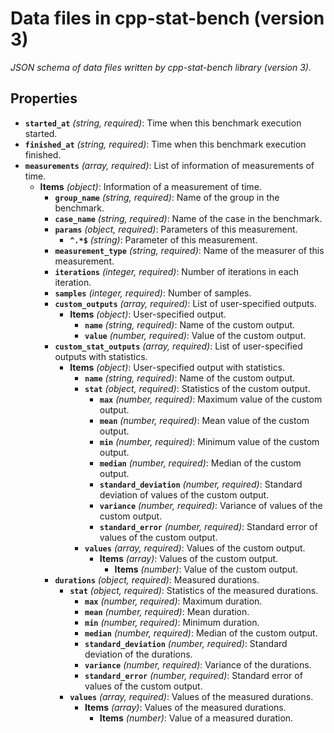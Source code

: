 # Data files in cpp-stat-bench (version 3)

_JSON schema of data files written by cpp-stat-bench library (version 3)._

## Properties

- **`started_at`** _(string, required)_: Time when this benchmark execution started.
- **`finished_at`** _(string, required)_: Time when this benchmark execution finished.
- **`measurements`** _(array, required)_: List of information of measurements of time.
  - **Items** _(object)_: Information of a measurement of time.
    - **`group_name`** _(string, required)_: Name of the group in the benchmark.
    - **`case_name`** _(string, required)_: Name of the case in the benchmark.
    - **`params`** _(object, required)_: Parameters of this measurement.
      - **`^.*$`** _(string)_: Parameter of this measurement.
    - **`measurement_type`** _(string, required)_: Name of the measurer of this measurement.
    - **`iterations`** _(integer, required)_: Number of iterations in each iteration.
    - **`samples`** _(integer, required)_: Number of samples.
    - **`custom_outputs`** _(array, required)_: List of user-specified outputs.
      - **Items** _(object)_: User-specified output.
        - **`name`** _(string, required)_: Name of the custom output.
        - **`value`** _(number, required)_: Value of the custom output.
    - **`custom_stat_outputs`** _(array, required)_: List of user-specified outputs with statistics.
      - **Items** _(object)_: User-specified output with statistics.
        - **`name`** _(string, required)_: Name of the custom output.
        - **`stat`** _(object, required)_: Statistics of the custom output.
          - **`max`** _(number, required)_: Maximum value of the custom output.
          - **`mean`** _(number, required)_: Mean value of the custom output.
          - **`min`** _(number, required)_: Minimum value of the custom output.
          - **`median`** _(number, required)_: Median of the custom output.
          - **`standard_deviation`** _(number, required)_: Standard deviation of values of the custom output.
          - **`variance`** _(number, required)_: Variance of values of the custom output.
          - **`standard_error`** _(number, required)_: Standard error of values of the custom output.
        - **`values`** _(array, required)_: Values of the custom output.
          - **Items** _(array)_: Values of the custom output.
            - **Items** _(number)_: Value of the custom output.
    - **`durations`** _(object, required)_: Measured durations.
      - **`stat`** _(object, required)_: Statistics of the measured durations.
        - **`max`** _(number, required)_: Maximum duration.
        - **`mean`** _(number, required)_: Mean duration.
        - **`min`** _(number, required)_: Minimum duration.
        - **`median`** _(number, required)_: Median of the custom output.
        - **`standard_deviation`** _(number, required)_: Standard deviation of the durations.
        - **`variance`** _(number, required)_: Variance of the durations.
        - **`standard_error`** _(number, required)_: Standard error of values of the custom output.
      - **`values`** _(array, required)_: Values of the measured durations.
        - **Items** _(array)_: Values of the measured durations.
          - **Items** _(number)_: Value of a measured duration.
